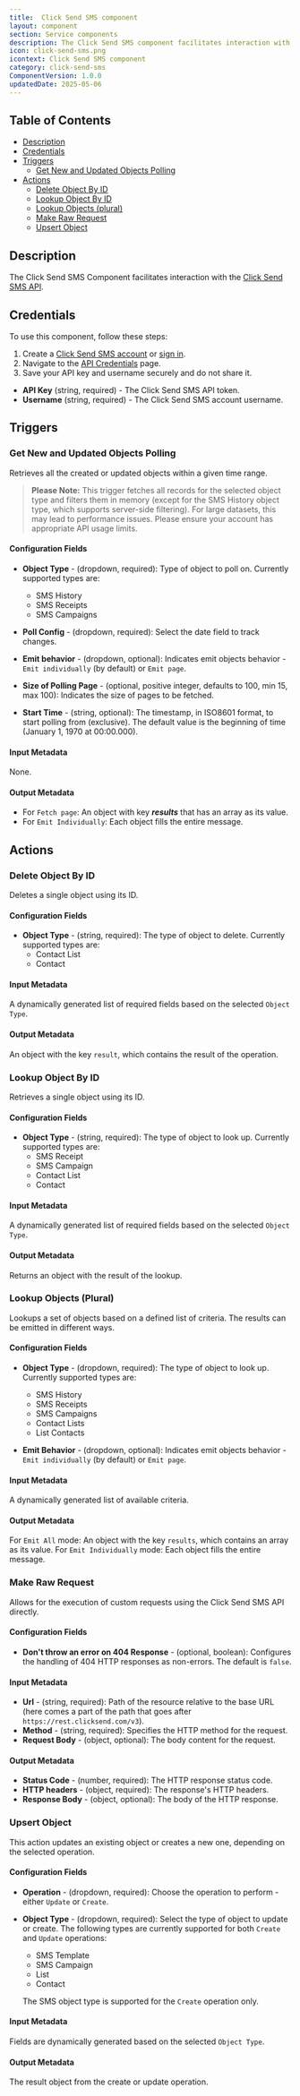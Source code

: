 ```yaml
---
title:  Click Send SMS component
layout: component
section: Service components
description: The Click Send SMS component facilitates interaction with the Click Send SMS API.
icon: click-send-sms.png
icontext: Click Send SMS component
category: click-send-sms
ComponentVersion: 1.0.0
updatedDate: 2025-05-06
---
```


## Table of Contents

* [Description](#description)
* [Credentials](#credentials)
* [Triggers](#triggers)
  * [Get New and Updated Objects Polling](#get-new-and-updated-objects-polling)
* [Actions](#actions)
  * [Delete Object By ID](#delete-object-by-id)
  * [Lookup Object By ID](#lookup-object-by-id)
  * [Lookup Objects (plural)](#lookup-objects-plural)
  * [Make Raw Request](#make-raw-request)
  * [Upsert Object](#upsert-object)

## Description

The Click Send SMS Component facilitates interaction with the [Click Send SMS API](https://developers.clicksend.com/docs).

## Credentials

To use this component, follow these steps:

1. Create a [Click Send SMS account](https://dashboard.clicksend.com/signup/step1) or [sign in](https://dashboard.clicksend.com/login).
2. Navigate to the [API Credentials](https://dashboard.clicksend.com/account/subaccounts) page.
3. Save your API key and username securely and do not share it.

* **API Key** (string, required) - The Click Send SMS API token.
* **Username** (string, required) - The Click Send SMS account username.

## Triggers
  
### Get New and Updated Objects Polling

Retrieves all the created or updated objects within a given time range.

> **Please Note:** This trigger fetches all records for the selected object type and filters them in memory (except for the SMS History object type, which supports server-side filtering). For large datasets, this may lead to performance issues. Please ensure your account has appropriate API usage limits.

#### Configuration Fields

* **Object Type** - (dropdown, required): Type of object to poll on. Currently supported types are:
    - SMS History
    - SMS Receipts
    - SMS Campaigns

* **Poll Config** - (dropdown, required): Select the date field to track changes.
* **Emit behavior** - (dropdown, optional): Indicates emit objects behavior - `Emit individually` (by default) or `Emit page`.
* **Size of Polling Page** - (optional, positive integer, defaults to 100, min 15, max 100): Indicates the size of pages to be fetched.
* **Start Time** - (string, optional): The timestamp, in ISO8601 format, to start polling from (exclusive). The default value is the beginning of time (January 1, 1970 at 00:00.000).

#### Input Metadata

None.

#### Output Metadata

- For `Fetch page`: An object with key ***results*** that has an array as its value.
- For `Emit Individually`:  Each object fills the entire message.

## Actions

### Delete Object By ID

Deletes a single object using its ID.

#### Configuration Fields

* **Object Type** - (string, required): The type of object to delete. Currently supported types are:
    - Contact List
    - Contact

#### Input Metadata

A dynamically generated list of required fields based on the selected `Object Type`.

#### Output Metadata

An object with the key `result`, which contains the result of the operation.

### Lookup Object By ID

Retrieves a single object using its ID.

#### Configuration Fields

* **Object Type** - (string, required): The type of object to look up. Currently supported types are:
    - SMS Receipt
    - SMS Campaign
    - Contact List
    - Contact

#### Input Metadata

A dynamically generated list of required fields based on the selected `Object Type`.

#### Output Metadata

Returns an object with the result of the lookup.

### Lookup Objects (Plural)

Lookups a set of objects based on a defined list of criteria. The results can be emitted in different ways.

#### Configuration Fields

* **Object Type** - (dropdown, required): The type of object to look up. Currently supported types are:
    - SMS History
    - SMS Receipts
    - SMS Campaigns
    - Contact Lists
    - List Contacts

* **Emit Behavior** - (dropdown, optional): Indicates emit objects behavior - `Emit individually` (by default) or `Emit page`.

#### Input Metadata

A dynamically generated list of available criteria.

#### Output Metadata

For `Emit All` mode: An object with the key `results`, which contains an array as its value.
For `Emit Individually` mode: Each object fills the entire message.

### Make Raw Request

Allows for the execution of custom requests using the Click Send SMS API directly.

#### Configuration Fields

* **Don't throw an error on 404 Response** - (optional, boolean): Configures the handling of 404 HTTP responses as non-errors. The default is `false`.

#### Input Metadata

* **Url** - (string, required): Path of the resource relative to the base URL (here comes a part of the path that goes after `https://rest.clicksend.com/v3`).
* **Method** - (string, required): Specifies the HTTP method for the request.
* **Request Body** - (object, optional): The body content for the request.

#### Output Metadata

* **Status Code** - (number, required): The HTTP response status code.
* **HTTP headers** - (object, required): The response's HTTP headers.
* **Response Body** - (object, optional): The body of the HTTP response.

### Upsert Object

This action updates an existing object or creates a new one, depending on the selected operation.

#### Configuration Fields

* **Operation** - (dropdown, required): Choose the operation to perform - either `Update` or `Create`.
* **Object Type** - (dropdown, required): Select the type of object to update or create. The following types are currently supported for both `Create` and `Update` operations:
    - SMS Template
    - SMS Campaign
    - List
    - Contact

  The SMS object type is supported for the `Create` operation only.

#### Input Metadata

Fields are dynamically generated based on the selected `Object Type`.

#### Output Metadata

The result object from the create or update operation.